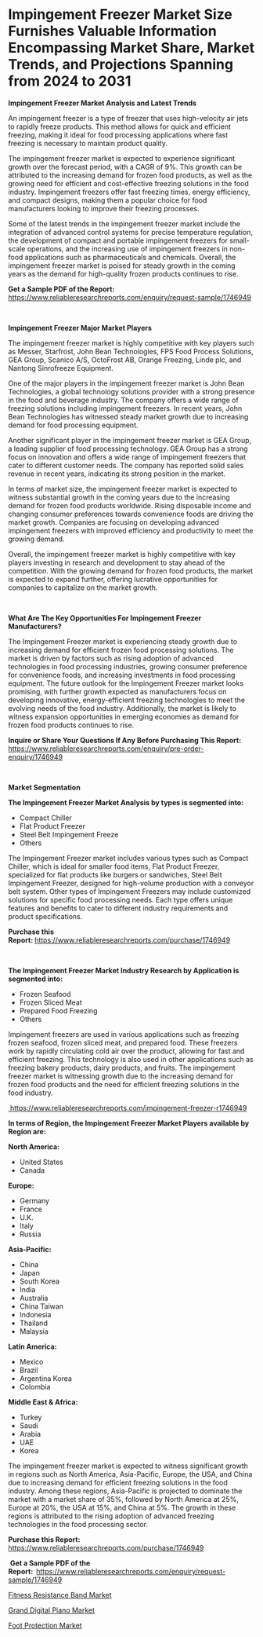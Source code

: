 <p><h1>Impingement Freezer Market Size Furnishes Valuable Information Encompassing Market Share, Market Trends, and Projections Spanning from 2024 to 2031</h1></p><p><strong>Impingement Freezer Market Analysis and Latest Trends</strong></p>
<p><p>An impingement freezer is a type of freezer that uses high-velocity air jets to rapidly freeze products. This method allows for quick and efficient freezing, making it ideal for food processing applications where fast freezing is necessary to maintain product quality.</p><p>The impingement freezer market is expected to experience significant growth over the forecast period, with a CAGR of 9%. This growth can be attributed to the increasing demand for frozen food products, as well as the growing need for efficient and cost-effective freezing solutions in the food industry. Impingement freezers offer fast freezing times, energy efficiency, and compact designs, making them a popular choice for food manufacturers looking to improve their freezing processes.</p><p>Some of the latest trends in the impingement freezer market include the integration of advanced control systems for precise temperature regulation, the development of compact and portable impingement freezers for small-scale operations, and the increasing use of impingement freezers in non-food applications such as pharmaceuticals and chemicals. Overall, the impingement freezer market is poised for steady growth in the coming years as the demand for high-quality frozen products continues to rise.</p></p>
<p><strong>Get a Sample PDF of the Report:&nbsp;</strong> <a href="https://www.reliableresearchreports.com/enquiry/request-sample/1746949">https://www.reliableresearchreports.com/enquiry/request-sample/1746949</a></p>
<p>&nbsp;</p>
<p><strong>Impingement Freezer Major Market Players</strong></p>
<p><p>The impingement freezer market is highly competitive with key players such as Messer, Starfrost, John Bean Technologies, FPS Food Process Solutions, GEA Group, Scanico A/S, OctoFrost AB, Orange Freezing, Linde plc, and Nantong Sinrofreeze Equipment. </p><p>One of the major players in the impingement freezer market is John Bean Technologies, a global technology solutions provider with a strong presence in the food and beverage industry. The company offers a wide range of freezing solutions including impingement freezers. In recent years, John Bean Technologies has witnessed steady market growth due to increasing demand for food processing equipment.</p><p>Another significant player in the impingement freezer market is GEA Group, a leading supplier of food processing technology. GEA Group has a strong focus on innovation and offers a wide range of impingement freezers that cater to different customer needs. The company has reported solid sales revenue in recent years, indicating its strong position in the market.</p><p>In terms of market size, the impingement freezer market is expected to witness substantial growth in the coming years due to the increasing demand for frozen food products worldwide. Rising disposable income and changing consumer preferences towards convenience foods are driving the market growth. Companies are focusing on developing advanced impingement freezers with improved efficiency and productivity to meet the growing demand.</p><p>Overall, the impingement freezer market is highly competitive with key players investing in research and development to stay ahead of the competition. With the growing demand for frozen food products, the market is expected to expand further, offering lucrative opportunities for companies to capitalize on the market growth.</p></p>
<p>&nbsp;</p>
<p><strong>What Are The Key Opportunities For Impingement Freezer Manufacturers?</strong></p>
<p><p>The Impingement Freezer market is experiencing steady growth due to increasing demand for efficient frozen food processing solutions. The market is driven by factors such as rising adoption of advanced technologies in food processing industries, growing consumer preference for convenience foods, and increasing investments in food processing equipment. The future outlook for the Impingement Freezer market looks promising, with further growth expected as manufacturers focus on developing innovative, energy-efficient freezing technologies to meet the evolving needs of the food industry. Additionally, the market is likely to witness expansion opportunities in emerging economies as demand for frozen food products continues to rise.</p></p>
<p><strong>Inquire or Share Your Questions If Any Before Purchasing This Report:</strong> <a href="https://www.reliableresearchreports.com/enquiry/pre-order-enquiry/1746949">https://www.reliableresearchreports.com/enquiry/pre-order-enquiry/1746949</a></p>
<p>&nbsp;</p>
<p><strong>Market Segmentation</strong></p>
<p><strong>The Impingement Freezer Market Analysis by types is segmented into:</strong></p>
<p><ul><li>Compact Chiller</li><li>Flat Product Freezer</li><li>Steel Belt Impingement Freeze</li><li>Others</li></ul></p>
<p><p>The Impingement Freezer market includes various types such as Compact Chiller, which is ideal for smaller food items, Flat Product Freezer, specialized for flat products like burgers or sandwiches, Steel Belt Impingement Freezer, designed for high-volume production with a conveyor belt system. Other types of Impingement Freezers may include customized solutions for specific food processing needs. Each type offers unique features and benefits to cater to different industry requirements and product specifications.</p></p>
<p><strong>Purchase this Report:&nbsp;</strong><a href="https://www.reliableresearchreports.com/purchase/1746949">https://www.reliableresearchreports.com/purchase/1746949</a></p>
<p>&nbsp;</p>
<p><strong>The Impingement Freezer Market Industry Research by Application is segmented into:</strong></p>
<p><ul><li>Frozen Seafood</li><li>Frozen Sliced Meat</li><li>Prepared Food Freezing</li><li>Others</li></ul></p>
<p><p>Impingement freezers are used in various applications such as freezing frozen seafood, frozen sliced meat, and prepared food. These freezers work by rapidly circulating cold air over the product, allowing for fast and efficient freezing. This technology is also used in other applications such as freezing bakery products, dairy products, and fruits. The impingement freezer market is witnessing growth due to the increasing demand for frozen food products and the need for efficient freezing solutions in the food industry.</p></p>
<p><a href="https://www.reliableresearchreports.com/impingement-freezer-r1746949">&nbsp;https://www.reliableresearchreports.com/impingement-freezer-r1746949</a></p>
<p><strong>In terms of Region, the Impingement Freezer Market Players available by Region are:</strong></p>
<p>
    <p> <strong> North America: </strong>
        <ul>
            <li>United States</li>
            <li>Canada</li>
        </ul>
        </p> 
    <p> <strong> Europe: </strong>
        <ul>
            <li>Germany</li>
            <li>France</li>
            <li>U.K.</li>
            <li>Italy</li>
            <li>Russia</li>
        </ul>
        </p> 
    <p> <strong> Asia-Pacific: </strong>
        <ul>
            <li>China</li>
            <li>Japan</li>
            <li>South Korea</li>
            <li>India</li>
            <li>Australia</li>
            <li>China Taiwan</li>
            <li>Indonesia</li>
            <li>Thailand</li>
            <li>Malaysia</li>
        </ul>
        </p> 
    <p> <strong> Latin America: </strong>
        <ul>
            <li>Mexico</li>
            <li>Brazil</li>
            <li>Argentina Korea</li>
            <li>Colombia</li>
        </ul>
        </p> 
    <p> <strong> Middle East & Africa: </strong>
        <ul>
            <li>Turkey</li>
            <li>Saudi</li>
            <li>Arabia</li>
            <li>UAE</li>
            <li>Korea</li>
        </ul>
    </p>
    </p>
<p><p>The impingement freezer market is expected to witness significant growth in regions such as North America, Asia-Pacific, Europe, the USA, and China due to increasing demand for efficient freezing solutions in the food industry. Among these regions, Asia-Pacific is projected to dominate the market with a market share of 35%, followed by North America at 25%, Europe at 20%, the USA at 15%, and China at 5%. The growth in these regions is attributed to the rising adoption of advanced freezing technologies in the food processing sector.</p></p>
<p><strong>Purchase this Report: </strong><a href="https://www.reliableresearchreports.com/purchase/1746949">https://www.reliableresearchreports.com/purchase/1746949</a></p>
<p>&nbsp;<strong>Get a Sample PDF of the Report:&nbsp;&nbsp;</strong><a href="https://www.reliableresearchreports.com/enquiry/request-sample/1746949">https://www.reliableresearchreports.com/enquiry/request-sample/1746949</a></p>
<p><strong></strong></p>
<p><p><a href="https://www.linkedin.com/pulse/fitness-resistance-band-market-size-reveals-best-marketing-asude?trackingId=ct%2FymnLIM9gMpnHS32xn7w%3D%3D">Fitness Resistance Band Market</a></p><p><a href="https://www.linkedin.com/pulse/grand-digital-pianonbspmarket-focuses-market-share-size-projected-qfsae?trackingId=67imVzUeMt0gUI7RjLzqmg%3D%3D">Grand Digital Piano Market</a></p><p><a href="https://www.linkedin.com/pulse/foot-protection-market-size-reveals-best-marketing-channels-rbofe?trackingId=pWkcqW9B7Q1%2BbS3D55PKvw%3D%3D">Foot Protection Market</a></p></p>